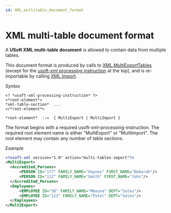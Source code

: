 ```yaml
---
id: XML_multitable_document_format
---
```


# XML multi-table document format

A **USoft XML multi-table document** is allowed to contain data from multiple tables.

This document format is produced by calls to [XML.MultiExportTables](/Extensions/XML_internal_component/XMLMultiExportTables.md) (except for the [usoft-xml processing instruction](/Repositories/USoft_XML_formats/usoftxml_processing_instruction.md) at the top), and is re-importable by calling [XML.Import](/Extensions/XML_internal_component/XMLImport.md).

*Syntax*

```
<? *usoft-xml-processing-instruction* ?>
<*root-element*>
*xml-table-section*  ...
</*root-element*>

*root-element*  ::=  { MultiExport | MultiImport }
```

The format begins with a required usoft-xml-processing-instruction. The required root element name is either "MultiExport" or "MultiImport". The root element may contain any number of table sections.

*Example*

```xml
<?usoft-xml version="1.0" action="multi-tables-import"?>
<MultiExport>
  <Accredited_Persons>
      <PERSON ID="177" FAMILY_NAME="Haynes" FIRST_NAME="Deborah"/>
      <PERSON ID="112" FAMILY_NAME="Smith" FIRST_NAME="John"/>
  </Accredited_Persons>
  <Employees>
      <EMPLOYEE ID="50" FAMILY_NAME="Mbouna" DEPT="Sales"/>
      <EMPLOYEE ID="112" FAMILY_NAME="Patel" DEPT="Sales"/>
  </Employees>
</MultiExport>
```